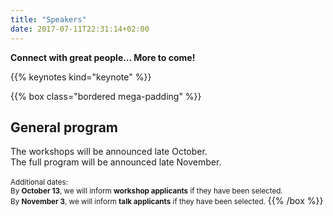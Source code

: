 ```yaml
---
title: "Speakers"
date: 2017-07-11T22:31:14+02:00
---
```

**Connect with great people… More to come!**

{{% keynotes kind="keynote" %}}

{{% box class="bordered mega-padding" %}}
## General program

The workshops will be announced late October.<br>
The full program will be announced late November.<br><br>
<small>Additional dates: <br>
By **October 13**, we will inform **workshop applicants** if they have been selected. <br>
By **November 3**, we will inform **talk applicants** if they have been selected.</small>
{{% /box %}}
